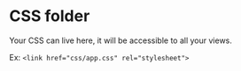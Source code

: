 # CSS folder

Your CSS can live here, it will be accessible to all your views.

Ex: `<link href="css/app.css" rel="stylesheet">`
